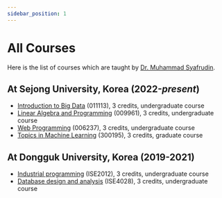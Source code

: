 ```yaml
---
sidebar_position: 1
---
```


# All Courses

Here is the list of courses which are taught by [Dr. Muhammad Syafrudin](https://muhammadsyafrudin.com/).

## At Sejong University, Korea (2022-*present*)

- [Introduction to Big Data](category/intro-to-big-data) (011113), 3 credits, undergraduate course
- [Linear Algebra and Programming](category/linear-algebra-programming) (009961), 3 credits, undergraduate course
- [Web Programming](category/web-programming) (006237), 3 credits, undergraduate course
- [Topics in Machine Learning](category/topics-in-machine-learning) (300195), 3 credits, graduate course


## At Dongguk University, Korea (2019-2021)

- [Industrial programming](category/industrial-programming) (ISE2012), 3 credits, undergraduate course
- [Database design and analysis](category/database-design-analysis) (ISE4028), 3 credits, undergraduate course

